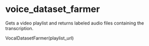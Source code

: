 # voice_dataset_farmer
Gets a video playlist and returns labeled audio files containing the transcription.

VocalDatasetFarmer(playlist_url)
